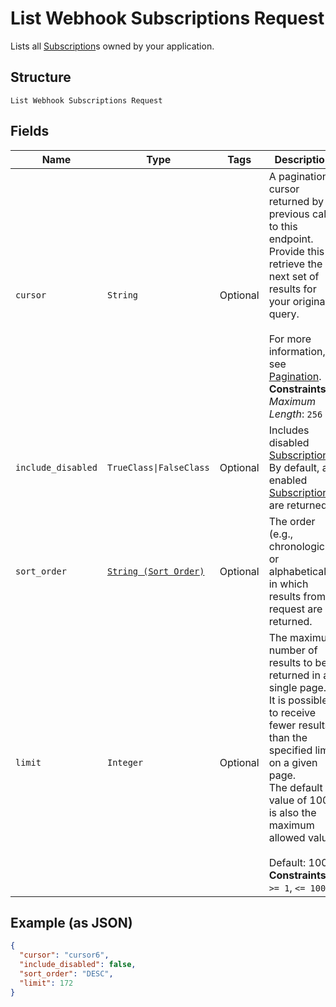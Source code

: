 
# List Webhook Subscriptions Request

Lists all [Subscription](../../doc/models/webhook-subscription.md)s owned by your application.

## Structure

`List Webhook Subscriptions Request`

## Fields

| Name | Type | Tags | Description |
|  --- | --- | --- | --- |
| `cursor` | `String` | Optional | A pagination cursor returned by a previous call to this endpoint.<br>Provide this to retrieve the next set of results for your original query.<br><br>For more information, see [Pagination](https://developer.squareup.com/docs/build-basics/common-api-patterns/pagination).<br>**Constraints**: *Maximum Length*: `256` |
| `include_disabled` | `TrueClass\|FalseClass` | Optional | Includes disabled [Subscription](entity:WebhookSubscription)s.<br>By default, all enabled [Subscription](entity:WebhookSubscription)s are returned. |
| `sort_order` | [`String (Sort Order)`](../../doc/models/sort-order.md) | Optional | The order (e.g., chronological or alphabetical) in which results from a request are returned. |
| `limit` | `Integer` | Optional | The maximum number of results to be returned in a single page.<br>It is possible to receive fewer results than the specified limit on a given page.<br>The default value of 100 is also the maximum allowed value.<br><br>Default: 100<br>**Constraints**: `>= 1`, `<= 100` |

## Example (as JSON)

```json
{
  "cursor": "cursor6",
  "include_disabled": false,
  "sort_order": "DESC",
  "limit": 172
}
```


